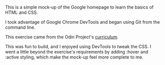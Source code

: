 This is a simple mock-up of the Google homepage to learn the basics of HTML and CSS.

I took advantage of Google Chrome DevTools and began using Git from the command line.

This exercise came from the Odin Project's [curriculum](http://www.theodinproject.com/web-development-101/html-css).

This was fun to build, and I enjoyed using DevTools to tweak the CSS. I went a little beyond the exercise's requirements by adding :hover and :active styling, which make the mock-up feel more complete to me.
